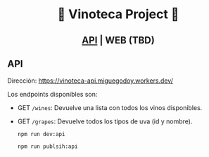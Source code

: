 <div align="center">
<h1> 🥂 Vinoteca Project 🍷</h1>

<h2><a href='https://vinoteca-api.miguegodoy.workers.dev/'>API</a> | WEB (TBD)</h2>
</div>

## API

Dirección: https://vinoteca-api.miguegodoy.workers.dev/

Los endpoints disponibles son:

- GET `/wines`: Devuelve una lista con todos los vinos disponibles.
- GET `/grapes`: Devuelve todos los tipos de uva (id y nombre).

  `npm run dev:api`

  `npm run publsih:api`
